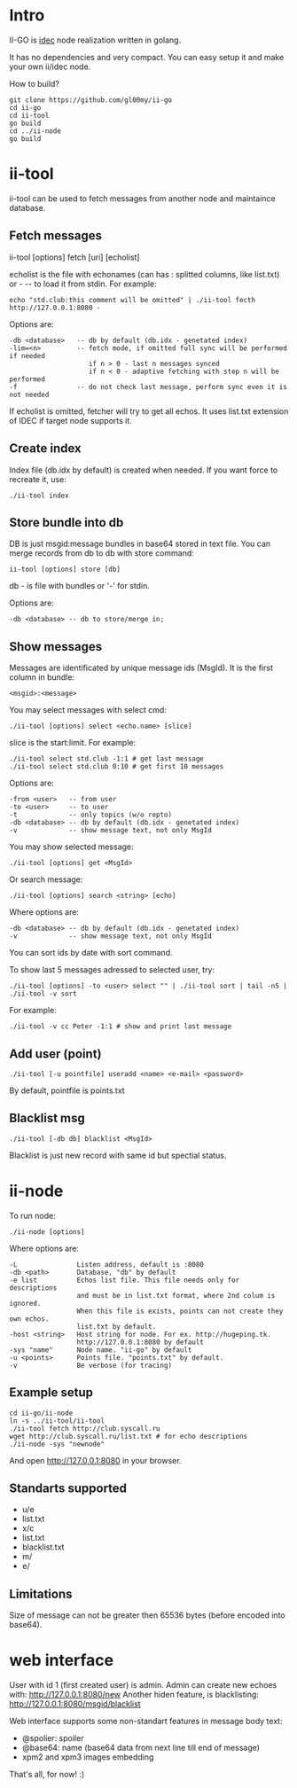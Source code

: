 # Intro

II-GO is [idec](https://github.com/idec-net/new-docs/blob/master/main.md) node realization written in golang.

It has no dependencies and very compact. You can easy setup it and make your own ii/idec node.

How to build?

```
git clone https://github.com/gl00my/ii-go
cd ii-go
cd ii-tool
go build
cd ../ii-node
go build
```

# ii-tool

ii-tool can be used to fetch messages from another node and maintaince database.

## Fetch messages

ii-tool [options] fetch [uri] [echolist]

echolist is the file with echonames (can has : splitted columns, like list.txt) or - -- to load it from stdin. For example:

```
echo "std.club:this comment will be omitted" | ./ii-tool fecth http://127.0.0.1:8080 -
```

Options are:

```
-db <database>   -- db by default (db.idx - genetated index)
-lim=<n>         -- fetch mode, if omitted full sync will be performed if needed
                    if n > 0 - last n messages synced
                    if n < 0 - adaptive fetching with step n will be performed
-f               -- do not check last message, perform sync even it is not needed
```

If echolist is omitted, fetcher will try to get all echos. It uses list.txt extension of IDEC if target node supports it.

## Create index

Index file (db.idx by default) is created when needed. If you want force to recreate it, use:

```
./ii-tool index
```

## Store bundle into db

DB is just msgid:message bundles in base64 stored in text file. You can merge records from db to db with store command:

```
ii-tool [options] store [db]
```
db - is file with bundles or '-' for stdin.

Options are:

```
-db <database> -- db to store/merge in;
```
## Show messages

Messages are identificated by unique message ids (MsgId). It is the first column in bundle:

```
<msgid>:<message>
```

You may select messages with select cmd:

```
./ii-tool [options] select <echo.name> [slice]
```

slice is the start:limit. For example:

```
./ii-tool select std.club -1:1 # get last message
./ii-tool select std.club 0:10 # get first 10 messages
```
Options are:

```
-from <user>   -- from user
-to <user>     -- to user
-t             -- only topics (w/o repto)
-db <database> -- db by default (db.idx - genetated index)
-v             -- show message text, not only MsgId
```

You may show selected message:

```
./ii-tool [options] get <MsgId>
```

Or search message:

```
./ii-tool [options] search <string> [echo]
```

Where options are:

```
-db <database> -- db by default (db.idx - genetated index)
-v             -- show message text, not only MsgId
```
You can sort ids by date with sort command.

To show last 5 messages adressed to selected user, try:

```
./ii-tool [options] -to <user> select "" | ./ii-tool sort | tail -n5 | ./ii-tool -v sort
```
For example:

```
./ii-tool -v cc Peter -1:1 # show and print last message
```

## Add user (point)

```
./ii-tool [-u pointfile] useradd <name> <e-mail> <password>
```

By default, pointfile is points.txt

## Blacklist msg

```
./ii-tool [-db db] blacklist <MsgId>
```
Blacklist is just new record with same id but spectial status.

# ii-node

To run node:

```
./ii-node [options]
```
Where options are:

```
-L               Listen address, default is :8080
-db <path>       Database, "db" by default
-e list          Echos list file. This file needs only for descriptions
                 and must be in list.txt format, where 2nd colum is ignored.
                 When this file is exists, points can not create they own echos.
                 list.txt by default.
-host <string>   Host string for node. For ex. http://hugeping.tk.
                 http://127.0.0.1:8080 by default
-sys "name"      Node name. "ii-go" by default
-u <points>      Points file. "points.txt" by default.
-v               Be verbose (for tracing)
```
## Example setup

```
cd ii-go/ii-node
ln -s ../ii-tool/ii-tool
./ii-tool fetch http://club.syscall.ru
wget http://club.syscall.ru/list.txt # for echo descriptions
./ii-node -sys "newnode"
```
And open http://127.0.0.1:8080 in your browser.

## Standarts supported

- u/e
- list.txt
- x/c
- list.txt
- blacklist.txt
- m/
- e/

## Limitations

Size of message can not be greater then 65536 bytes (before encoded into base64).

# web interface

User with id 1 (first created user) is admin.
Admin can create new echoes with: http://127.0.0.1:8080/new
Another hiden feature, is blacklisting: http://127.0.0.1:8080/msgid/blacklist

Web interface supports some non-standart features in message body text:

- @spolier: spoiler
- @base64: name (base64 data from next line till end of message)
- xpm2 and xpm3 images embedding

That's all, for now! :)
